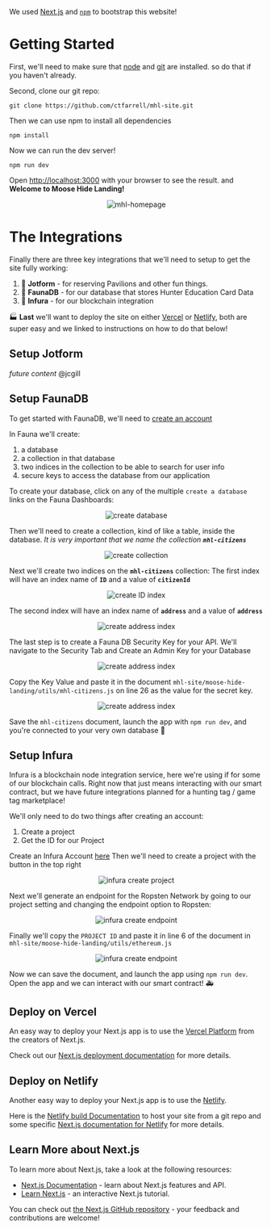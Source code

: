 We used [Next.js](https://nextjs.org/) and [`npm`](https://www.npmjs.com/) to bootstrap this website!

# Getting Started
First, we'll need to make sure that [node](https://nodejs.org/en/download/) and [git](https://git-scm.com/book/en/v2/Getting-Started-Installing-Git) are installed. so do that if you haven't already.

Second, clone our git repo:
```
git clone https://github.com/ctfarrell/mhl-site.git
```
Then we can use npm to install all dependencies
```
npm install
```
Now we can run the dev server!
```
npm run dev
```
Open [http://localhost:3000](http://localhost:3000) with your browser to see the result.
and **Welcome to Moose Hide Landing!**
<p align="center">
  <img src="https://github.com/ctfarrell/mhl-site/blob/main/welcome.png" alt="mhl-homepage" />
</p>

# The Integrations

Finally there are three key integrations that we'll need to setup to get the site fully working:
1. :dart: **Jotform** - for reserving Pavilions and other fun things.
2. :raised_hands: **FaunaDB** - for our database that stores Hunter Education Card Data
3. :hatching_chick: **Infura** - for our blockchain integration

:factory: **Last** we'll want to deploy the site on either [Vercel](#deploy-on-vercel) or [Netlify](#deploy-on-netlify), both are super easy and we linked to instructions on how to do that below!

## Setup Jotform

*future content* @jcgill
## Setup FaunaDB

To get started with FaunaDB, we'll need to [create an account](https://dashboard.fauna.com/accounts/register)

In Fauna we'll create:
1. a database
2. a collection in that database
3. two indices in the collection to be able to search for user info
4. secure keys to access the database from our application

To create your database, click on any of the multiple `create a database` links on the Fauna Dashboards:
<p align="center">
  <img src="https://github.com/ctfarrell/mhl-site/blob/main/fauna_create_db.png" alt="create database" />
</p>

Then we'll need to create a collection, kind of like a table, inside the database. 
_It is very important that we name the collection **`mhl-citizens`**_
<p align="center">
  <img src="https://github.com/ctfarrell/mhl-site/blob/main/fauna_create_collection.png" alt="create collection" />
</p>

Next we'll create two indices on the **`mhl-citizens`** collection:
The first index will have an index name of **`ID`** and a value of **`citizenId`**
<p align="center">
  <img src="https://github.com/ctfarrell/mhl-site/blob/main/fauna_create_index.png" alt="create ID index" />
</p>

The second index will have an index name of **`address`** and a value of **`address`**
<p align="center">
  <img src="https://github.com/ctfarrell/mhl-site/blob/main/fauna_create_address_index.png" alt="create address index" />
</p>

The last step is to create a Fauna DB Security Key for your API.
We'll navigate to the Security Tab and Create an Admin Key for your Database
<p align="center">
  <img src="https://github.com/ctfarrell/mhl-site/blob/main/fauna_create_key.png" alt="create address index" />
</p>

Copy the Key Value and paste it in the document
`mhl-site/moose-hide-landing/utils/mhl-citizens.js` on line 26 as the value for the secret key.
<p align="center">
  <img src="https://github.com/ctfarrell/mhl-site/blob/main/fauna_key_paste.png" alt="create address index" />
</p>

Save the `mhl-citizens` document, launch the app with `npm run dev`, and you're connected to your very own database :checkered_flag:

## Setup Infura
Infura is a blockchain node integration service, here we're using if for some of our blockchain calls. Right now that just means interacting with our smart contract, but we have future integrations planned for a hunting tag / game tag marketplace!

We'll only need to do two things after creating an account:
1. Create a project
2. Get the ID for our Project

Create an Infura Account [here](https://infura.io/register)
Then we'll need to create a project with the button in the top right
<p align="center">
  <img src="https://github.com/ctfarrell/mhl-site/blob/main/infura_create_project.png" alt="infura create project" />
</p>

Next we'll generate an endpoint for the Ropsten Network by going to our project setting and changing the endpoint option to Ropsten:
<p align="center">
  <img src="https://github.com/ctfarrell/mhl-site/blob/main/infura_copy_project.png" alt="infura create endpoint" />
</p>

Finally we'll copy the `PROJECT ID` and paste it in line 6 of the document in `mhl-site/moose-hide-landing/utils/ethereum.js`
<p align="center">
  <img src="https://github.com/ctfarrell/mhl-site/blob/main/infura_code_snippet.png" alt="infura create endpoint" />
</p>

Now we can save the document, and launch the app using `npm run dev`. Open the app and we can interact with our smart contract! :ambulance:
## Deploy on Vercel

An easy way to deploy your Next.js app is to use the [Vercel Platform](https://vercel.com/new?utm_medium=default-template&filter=next.js&utm_source=create-next-app&utm_campaign=create-next-app-readme) from the creators of Next.js.

Check out our [Next.js deployment documentation](https://nextjs.org/docs/deployment) for more details.

## Deploy on Netlify

Another easy way to deploy your Next.js app is to use the [Netlify](https://www.netlify.com/with/nextjs/).

Here is the [Netlify build Documentation](https://docs.netlify.com/configure-builds/get-started/) to host your site from a git repo and some specific [Next.js documentation for Netlify](https://docs.netlify.com/configure-builds/common-configurations/next-js/) for more details.

## Learn More about Next.js

To learn more about Next.js, take a look at the following resources:

- [Next.js Documentation](https://nextjs.org/docs) - learn about Next.js features and API.
- [Learn Next.js](https://nextjs.org/learn) - an interactive Next.js tutorial.

You can check out [the Next.js GitHub repository](https://github.com/vercel/next.js/) - your feedback and contributions are welcome!
